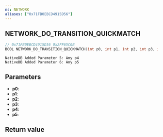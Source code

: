 ```yaml
---
ns: NETWORK
aliases: ["0x71FB0EBCD4915D56"]
---
```

## NETWORK_DO_TRANSITION_QUICKMATCH

```c
// 0x71FB0EBCD4915D56 0x2FF65C0B
BOOL NETWORK_DO_TRANSITION_QUICKMATCH(int p0, int p1, int p2, int p3, int p4, int p5);
```

```
NativeDB Added Parameter 5: Any p4
NativeDB Added Parameter 6: Any p5
```

## Parameters
* **p0**: 
* **p1**: 
* **p2**: 
* **p3**: 
* **p4**: 
* **p5**: 

## Return value
